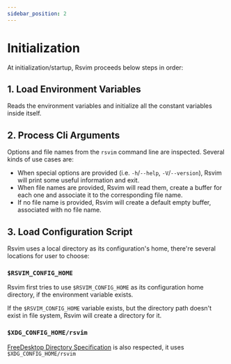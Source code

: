 ```yaml
---
sidebar_position: 2
---
```


# Initialization

At initialization/startup, Rsvim proceeds below steps in order:

## 1. Load Environment Variables

Reads the environment variables and initialize all the constant variables inside itself.

## 2. Process Cli Arguments

Options and file names from the `rsvim` command line are inspected. Several kinds of use cases are:

- When special options are provided (i.e. `-h`/`--help`, `-V`/`--version`), Rsvim will print some useful information and exit.
- When file names are provided, Rsvim will read them, create a buffer for each one and associate it to the corresponding file name.
- If no file name is provided, Rsvim will create a default empty buffer, associated with no file name.

## 3. Load Configuration Script

Rsvim uses a local directory as its configuration's home, there're several locations for user to choose:

### `$RSVIM_CONFIG_HOME`

Rsvim first tries to use `$RSVIM_CONFIG_HOME` as its configuration home directory, if the environment variable exists.

If the `$RSVIM_CONFIG_HOME` variable exists, but the directory path doesn't exist in file system, Rsvim will create a directory for it.

### `$XDG_CONFIG_HOME/rsvim`

[FreeDesktop Directory Specification](https://specifications.freedesktop.org/basedir-spec/latest/) is also respected, it uses `$XDG_CONFIG_HOME/rsvim`
